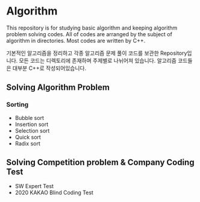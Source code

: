 # Algorithm
This repository is for studying basic algorithm and keeping algorithm problem solving codes. All of codes are arranged by the subject of algorithm in directories. Most codes are written by C++.

기본적인 알고리즘을 정리하고 각종 알고리즘 문제 풀이 코드를 보관한 Repository입니다. 모든 코드는 디렉토리에 존재하며 주제별로 나뉘어져 있습니다. 알고리즘 코드들은 대부분 C++로 작성되어있습니다.

## Solving Algorithm Problem
### Sorting
- Bubble sort
- Insertion sort
- Selection sort
- Quick sort
- Radix sort

## Solving Competition problem & Company Coding Test
- SW Expert Test
- 2020 KAKAO Blind Coding Test

